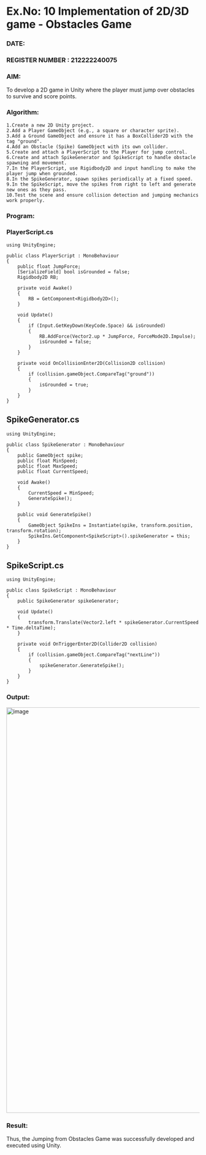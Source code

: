 # Ex.No: 10  Implementation of 2D/3D game - Obstacles Game
### DATE:                                                                            
### REGISTER NUMBER : 212222240075
### AIM: 
To develop a 2D game in Unity where the player must jump over obstacles to survive and score points.

### Algorithm:
```
1.Create a new 2D Unity project.
2.Add a Player GameObject (e.g., a square or character sprite).
3.Add a Ground GameObject and ensure it has a BoxCollider2D with the tag "ground".
4.Add an Obstacle (Spike) GameObject with its own collider.
5.Create and attach a PlayerScript to the Player for jump control.
6.Create and attach SpikeGenerator and SpikeScript to handle obstacle spawning and movement.
7.In the PlayerScript, use Rigidbody2D and input handling to make the player jump when grounded.
8.In the SpikeGenerator, spawn spikes periodically at a fixed speed.
9.In the SpikeScript, move the spikes from right to left and generate new ones as they pass.
10.Test the scene and ensure collision detection and jumping mechanics work properly.
```  
### Program:

### PlayerScript.cs
```
using UnityEngine;

public class PlayerScript : MonoBehaviour
{
    public float JumpForce;
    [SerializeField] bool isGrounded = false;
    Rigidbody2D RB;

    private void Awake()
    {
        RB = GetComponent<Rigidbody2D>();
    }

    void Update()
    {
        if (Input.GetKeyDown(KeyCode.Space) && isGrounded)
        {
            RB.AddForce(Vector2.up * JumpForce, ForceMode2D.Impulse);
            isGrounded = false;
        }
    }

    private void OnCollisionEnter2D(Collision2D collision)
    {
        if (collision.gameObject.CompareTag("ground"))
        {
            isGrounded = true;
        }
    }
}

```

## SpikeGenerator.cs

```
using UnityEngine;

public class SpikeGenerator : MonoBehaviour
{
    public GameObject spike;
    public float MinSpeed;
    public float MaxSpeed;
    public float CurrentSpeed;

    void Awake()
    {
        CurrentSpeed = MinSpeed;
        GenerateSpike();
    }

    public void GenerateSpike()
    {
        GameObject SpikeIns = Instantiate(spike, transform.position, transform.rotation);
        SpikeIns.GetComponent<SpikeScript>().spikeGenerator = this;
    }
}
```
## SpikeScript.cs

```
using UnityEngine;

public class SpikeScript : MonoBehaviour
{
    public SpikeGenerator spikeGenerator;

    void Update()
    {
        transform.Translate(Vector2.left * spikeGenerator.CurrentSpeed * Time.deltaTime);
    }

    private void OnTriggerEnter2D(Collider2D collision)
    {
        if (collision.gameObject.CompareTag("nextLine"))
        {
            spikeGenerator.GenerateSpike();
        }
    }
}

```

### Output:
<img width="1919" height="1056" alt="image" src="https://github.com/user-attachments/assets/f107f4b3-bc14-4617-ae1e-f8ca7cc34b80" />



### Result:
Thus, the Jumping from Obstacles Game was successfully developed and executed using Unity.
